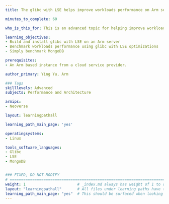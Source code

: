 ```yaml
---
title: The glibc with LSE helps improve workloads performance on Arm servers

minutes_to_complete: 60

who_is_this_for: This is an advanced topic for helping improve workloads performance on or porting from x86 to Arm servers.

learning_objectives:
- Build and install glibc with LSE on an Arm server
- Benchmark workloads performance using glibc with LSE optimizations
- Simply benchmark MongoDB

prerequisites:
- An Arm based instance from a cloud service provider.

author_primary: Ying Yu, Arm

### Tags
skilllevels: Advanced
subjects: Performance and Architecture

armips:
- Neoverse

layout: learningpathall

learning_path_main_page: 'yes'

operatingsystems:
- Linux

tools_software_languages:
- Glibc
- LSE
- MongoDB


### FIXED, DO NOT MODIFY
# ================================================================================
weight: 1                       # _index.md always has weight of 1 to order correctly
layout: "learningpathall"       # All files under learning paths have this same wrapper
learning_path_main_page: "yes"  # This should be surfaced when looking for related content. Only set for _index.md of learning path content.
---
```

